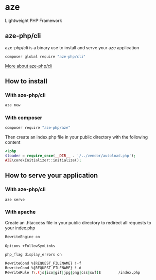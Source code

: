 # aze
Lightweight PHP Framework

## aze-php/cli
aze-php/cli is a binary use to install and serve your aze application
```bash
composer global require "aze-php/cli"
```
[More about aze-php/cli](https://github.com/aze-php/cli)

## How to install
### With aze-php/cli
```bash
aze new
```
### With composer
```bash
composer require "aze-php/aze"
```
Then create an index.php file in your public directory with the following content
```php
<?php
$loader = require_once(__DIR__ . '/../vendor/autoload.php');
AZE\core\Initializer::initialize();
```
## How to serve your application
### With aze-php/cli
```bash
aze serve
```
### With apache
Create an .htaccess file in your public directory to redirect all requests to your index.php
```bash
RewriteEngine on
       
Options +FollowSymLinks

php_flag display_errors on

RewriteCond %{REQUEST_FILENAME} !-f
RewriteCond %{REQUEST_FILENAME} !-d
RewriteRule !\.(js|ico|gif|jpg|png|css|swf)$		/index.php
```
